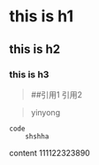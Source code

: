 # this is h1

##  this is h2
###  this is h3

>   ##引用1
> 引用2

> yinyong

    code
        shshha

content
111122323890
         
